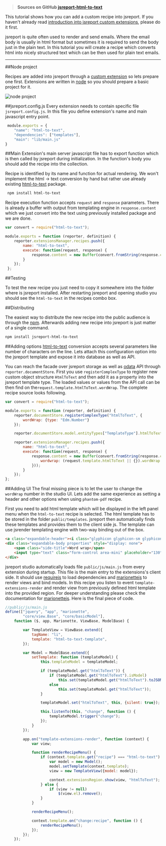  > **Sources on GitHub [jsreport-html-to-text](https://github.com/jsreport/jsreport-html-to-text)**

 This tutorial shows how you can add a custom recipe into jsreport. If you haven't already read [introduction into jsreport custom extensions](/learn/custom-extension), please do it first.

 jsreport is quite often used to render and send emails. Where the email body is usually in html format but sometimes it is required to send the body just in the plain text. In this tutorial you will create a recipe which converts html into nicely structured text which can be
then used for plain text emails.

 ***
##Node project
 
Recipes are added into jsreport through a [custom extension](/learn/custom-extension) so lets prepare one first. Extensions are written in [node](http://nodejs.org) so you should prepare a basic project for it.

![node project](http://jsreport.net/img/html-to-text.png)

 ##jsreport.config.js
 Every extension needs to contain specific file `jsreport.config.js`. In this file you define extension's name and main javascript entry point.

```js
 module.exports = {   
	"name": "html-to-text",   
	"dependencies": ["templates"],
	"main": "lib/main.js" 
}
```
##Main 
 Extension's main server javascript file has to export function which is then called by jsreport during initialization. In the function's body you should add the recipe into the collection.

Recipe is identified by its name and function for actual rendering. We won't implement the html -> text conversion by hand but rather use already existing [html-to-text](https://github.com/werk85/node-html-to-text) package.

```bash
 npm install html-to-text 
```

 Recipe execution function accepts `request` and `response` parameters. There is already a buffer with output from templating engine in `response.content` which we just convert into the text using previously installed package and we are done.

```js
var convert = require("html-to-text");

module.exports = function (reporter, definition) {
    reporter.extensionsManager.recipes.push({
        name: "html-to-text",
        execute: function(request, response) {
            response.content = new Buffer(convert.fromString(response.content.toString(), { }));
        }
    }); 
 };
```



##Testing

To test the new recipe you just need to copy it somewhere into the folder where is  jsreport installed. After restarting jsreport and opening studio you should see the `html-to-text` in the recipes combo box.

##Distributing

The easiest way to distribute the new recipe into the public audience is through the [npm](https://www.npmjs.com/). Afterwards adding new recipe into jsreport is just matter of a single command.

```bash
npm install jsreport-html-to-text
```

##Adding options
[html-to-text](https://github.com/werk85/node-html-to-text) conversion accepts several parameters like number of characters on the line. Lets attach this configuration option into the jsreport template and expose it into database as well as API.

You can reach the facade over jsreport storage as well as [odata](http://www.odata.org/) API through `reporter.documentStore`. First you use `registerComplexType` to register new custom object structure `HtmlToText` and then add it as a property into the jsreport template type. The loaded values or values from the API call can be then find on the`request.template.htmlToText.wordWrap`. The complete recipe source looks following.

```js
var convert = require("html-to-text");

module.exports = function (reporter, definition) {
    reporter.documentStore.registerComplexType("htmlToText", {
        wordWrap: {type: "Edm.Number"}
    });

    reporter.documentStore.model.entityTypes["TemplateType"].htmlToText = {type: "jsreport.htmlToText"};

    reporter.extensionsManager.recipes.push({
        name: "html-to-text",
        execute: function(request, response) {
            response.content = new Buffer(convert.fromString(response.content.toString(), {
                wordwrap: (request.template.htmlToText || {}).wordWrap || 130
            }));
        }
    });
};

```

##Adding UI
The final missing piece is to let the user to change the `wordWrap` number in the studio UI. Lets add the same experience as setting a header and other options when using `phantom-pdf` recipe.

First you need to add html template which will be displayed in the left panel menu when the `html-to-text` recipe is selected. The html template has to be stored in the folder `public/templates`. jsreport then automatically finds these templates and provides them to the client side js. The template can use jsrender templating engine with two-way binding out of the box.

```html
<a class="expandable-header"><i class="glyphicon glyphicon-sm glyphicon-file"></i>html-to-text<b class="caret caret-right"></b></a>
<div class="expandable-body properties" style="display: none">
    <span class="side-title">Word wrap</span>
    <input type="text" class="form-control area-mini" placeholder="130" name="wordWrap" value="{{:wordWrap}}">
</div>
```



jsreport studio automatically loads file `public/js/main.js` from every extension during startup. This file is the main entry to the extensions's client side. It should use [requirejs](http://requirejs.org/) to load dependencies and [marionettejs](http://marionettejs.com/) to render views and bind models. In this recipe you listen to event `template-extensions-render` and render view from previously defined html template into the provided region. For deeper understanding please check the documentation for  [marionettejs](http://marionettejs.com/). Here is the final piece of code.

```js
//public/js/main.js 
define(["jquery", "app", "marionette",
        "core/view.Base", "core/basicModel"],
    function ($, app, Marionette, ViewBase, ModelBase) {

        var TemplateView = ViewBase.extend({
            tagName: "li",
            template: "html-to-text-template",
        });

        var Model = ModelBase.extend({
            setTemplate: function (templateModel) {
                this.templateModel = templateModel;

                if (templateModel.get("htmlToText")) {
                    if (templateModel.get("htmlToText").isModel)
                        this.set(templateModel.get("htmlToText").toJSON());
                    else
                        this.set(templateModel.get("htmlToText"));
                }

                templateModel.set("htmlToText", this, {silent: true});

                this.listenTo(this, "change", function () {
                    templateModel.trigger("change");
                });
            }
        });

        app.on("template-extensions-render", function (context) {
            var view;

            function renderRecipeMenu() {
                if (context.template.get("recipe") === "html-to-text") {
                    var model = new Model();
                    model.setTemplate(context.template);
                    view = new TemplateView({model: model});

                    context.extensionsRegion.show(view, "htmlToText");
                } else {
                    if (view != null)
                        $(view.el).remove();
                }
            }

            renderRecipeMenu();

            context.template.on("change:recipe", function () {
                renderRecipeMenu();
            });
        });
    });
```

